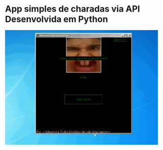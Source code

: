 # App simples de charadas via API Desenvolvida em Python
![AppDemonstracao](https://github.com/Ulusamay/App-Simples-de-Charadas/blob/master/charadagif.gif)
